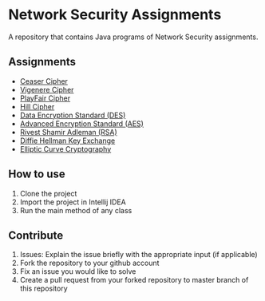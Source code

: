 # Network Security Assignments

A repository that contains Java programs of Network Security assignments.

## Assignments
- [Ceaser Cipher](https://github.com/Grandolf49/network-security-assignments/blob/master/src/com/chinmay/CeaserCipher.java)
- [Vigenere Cipher](https://github.com/Grandolf49/network-security-assignments/blob/master/src/com/chinmay/VigenereCipher.java)
- [PlayFair Cipher](https://github.com/Grandolf49/network-security-assignments/blob/master/src/com/chinmay/PlayFairCipher.java)
- [Hill Cipher](https://github.com/Grandolf49/network-security-assignments/blob/master/src/com/chinmay/HillCipher.java)
- [Data Encryption Standard (DES)](https://github.com/Grandolf49/network-security-assignments/blob/master/src/com/chinmay/des/DES.java)
- [Advanced Encryption Standard (AES)](https://github.com/Grandolf49/network-security-assignments/blob/master/src/com/chinmay/aes/AES.java)
- [Rivest Shamir Adleman (RSA)](https://github.com/Grandolf49/network-security-assignments/blob/master/src/com/chinmay/RSAAlgorithm.java)
- [Diffie Hellman Key Exchange](https://github.com/Grandolf49/network-security-assignments/blob/master/src/com/chinmay/DiffieHellmanKeyExchange.java)
- [Elliptic Curve Cryptography](https://github.com/Grandolf49/network-security-assignments/blob/master/src/com/chinmay/EllipticCurveCryptography.java)

## How to use
1. Clone the project
2. Import the project in Intellij IDEA
3. Run the main method of any class

## Contribute

1. Issues: Explain the issue briefly with the appropriate input (if applicable)
2. Fork the repository to your github account
3. Fix an issue you would like to solve
4. Create a pull request from your forked repository to master branch of this repository